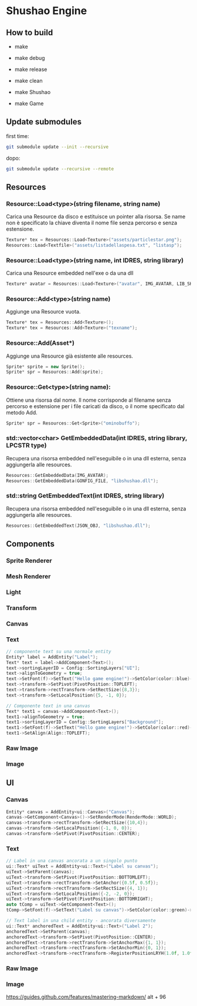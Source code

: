 # Shushao Engine

## How to build

-   make
-   make debug
-   make release
-   make clean

-   make Shushao
-   make Game

## Update submodules

first time:

```bash
git submodule update --init --recursive
```

dopo:

```bash
git submodule update --recursive --remote
```

## Resources

### Resource::Load\<type\>(string filename, string name)

Carica una Resource da disco e estituisce un pointer alla risorsa. Se name non è specificato la chiave diventa il nome file senza percorso e senza estensione.

```c++
Texture* tex = Resources::Load<Texture>("assets/particlestar.png");
Resources::Load<Textfile>("assets/listadellaspesa.txt", "listasp");
```

### Resource::Load\<type\>(string name, int IDRES, string library)

Carica una Resource embedded nell'exe o da una dll

```c++
Texture* avatar = Resources::Load<Texture>("avatar", IMG_AVATAR, LIB_SHUSHAO);
```

### Resource::Add\<type\>(string name)

Aggiunge una Resource vuota.

```c++
Texture* tex = Resources::Add<Texture>();
Texture* tex = Resources::Add<Texture>("texname");
```

### Resource::Add(Asset\*)

Aggiunge una Resource già esistente alle resources.

```c++
Sprite* sprite = new Sprite();
Sprite* spr = Resources::Add(sprite);
```

### Resource::Get\<type\>(string name):

Ottiene una risorsa dal nome. Il nome corrisponde al filename senza percorso e estensione per i file caricati da disco, o il nome specificato dal metodo Add.

```c++
Sprite* spr = Resources::Get<Sprite>("ominobuffo");
```

### std::vector\<char\> GetEmbeddedData(int IDRES, string library, LPCSTR type)

Recupera una risorsa embedded nell'eseguibile o in una dll esterna, senza aggiungerla alle resources.

```c++
Resources::GetEmbeddedData(IMG_AVATAR);
Resources::GetEmbeddedData(GONFIG_FILE, "libshushao.dll");
```

### std::string GetEmbeddedText(int IDRES, string library)

Recupera una risorsa embedded nell'eseguibile o in una dll esterna, senza aggiungerla alle resources.

```c++
Resources::GetEmbeddedText(JSON_OBJ, "libshushao.dll");
```

## Components

### Sprite Renderer

### Mesh Renderer

### Light

### Transform

### Canvas

### Text

```c++
// componente text su una normale entity
Entity* label = AddEntity("Label");
Text* text = label->AddComponent<Text>();
text->sortingLayerID = Config::SortingLayers["UI"];
text->alignToGeometry = true;
text->SetFont(f)->SetText("Hello game engine!")->SetColor(color::blue)->SetSize(0.5f);
text->transform->SetPivot(PivotPosition::TOPLEFT);
text->transform->rectTransform->SetRectSize({8,3});
text->transform->SetLocalPosition({5, -1, 0});

// Componente text in una canvas
Text* text1 = canvas->AddComponent<Text>();
text1->alignToGeometry = true;
text1->sortingLayerID = Config::SortingLayers["Background"];
text1->SetFont(f)->SetText("Hello game engine!")->SetColor(color::red)->SetSize(0.5f);
text1->SetAlign(Align::TOPLEFT);
```

### Raw Image

### Image

## UI

### Canvas

```c++
Entity* canvas = AddEntity<ui::Canvas>("Canvas");
canvas->GetComponent<Canvas>()->SetRenderMode(RenderMode::WORLD);
canvas->transform->rectTransform->SetRectSize({10,4});
canvas->transform->SetLocalPosition({-1, 0, 0});
canvas->transform->SetPivot(PivotPosition::CENTER);
```

### Text

```c++
// Label in una canvas ancorata a un singolo punto
ui::Text* uiText = AddEntity<ui::Text>("Label su canvas");
uiText->SetParent(canvas);
uiText->transform->SetPivot(PivotPosition::BOTTOMLEFT);
uiText->transform->rectTransform->SetAnchor({0.5f, 0.5f});
uiText->transform->rectTransform->SetRectSize({4, 1});
uiText->transform->SetLocalPosition({-2, -2, 0});
uiText->transform->SetPivot(PivotPosition::BOTTOMRIGHT);
auto tComp = uiText->GetComponent<Text>();
tComp->SetFont(f)->SetText("Label su canvas")->SetColor(color::green)->SetSize(0.5f)->SetAlign(Align::CENTER);

// Text label in una child entity - ancorata diversamente
ui::Text* anchoredText = AddEntity<ui::Text>("Label 2");
anchoredText->SetParent(canvas);
anchoredText->transform->SetPivot(PivotPosition::CENTER);
anchoredText->transform->rectTransform->SetAnchorMax({1, 1});
anchoredText->transform->rectTransform->SetAnchorMin({0, 1});
anchoredText->transform->rectTransform->RegisterPositionLRYH(1.0f, 1.0f, -1.0f, 1.0f);

```

### Raw Image

### Image

https://guides.github.com/features/mastering-markdown/
alt + 96
